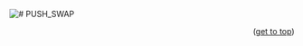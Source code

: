 ![# PUSH_SWAP](https://github.com/mmiguelo/42_project_badges/blob/main/covers/cover-push_swap.png)


<p align="right">(<a href="#readme-top">get to top</a>)</p>
